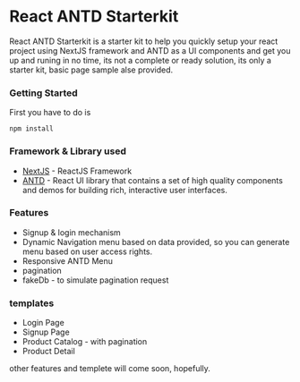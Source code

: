 # React ANTD Starterkit

React ANTD Starterkit is a starter kit to help you quickly setup your react project using NextJS framework and ANTD as a UI components and get you up and runing in no time, its not a complete or ready solution, its only a starter kit, basic page sample alse provided.

### Getting Started

First you have to do is

```
npm install
```

### Framework & Library used

- [NextJS](https://nextjs.org/) - ReactJS Framework
- [ANTD](https://ant.design/) - React UI library that contains a set of high quality components and demos for building rich, interactive user interfaces.

### Features

- Signup & login mechanism
- Dynamic Navigation menu based on data provided, so you can generate menu based on user access rights.
- Responsive ANTD Menu
- pagination
- fakeDb - to simulate pagination request

### templates

- Login Page
- Signup Page
- Product Catalog - with pagination
- Product Detail

other features and templete will come soon, hopefully.

